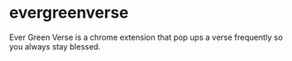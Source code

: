 # evergreenverse
Ever Green Verse is a chrome extension that pop ups a verse frequently so you always stay blessed.
